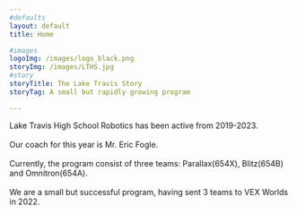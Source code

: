 ```yaml
---
#defaults
layout: default
title: Home

#images
logoImg: /images/logo_black.png
storyImg: /images/LTHS.jpg
#story
storyTitle: The Lake Travis Story
storyTag: A small but rapidly growing program

---
```

Lake Travis High School Robotics has been active from 2019-2023.\
\
Our coach for this year is Mr. Eric Fogle.\
\
Currently, the program consist of three teams:
Parallax(654X), Blitz(654B) and Omnitron(654A).\
\
We are a small but successful program, having sent 3 teams to VEX Worlds in 2022.
